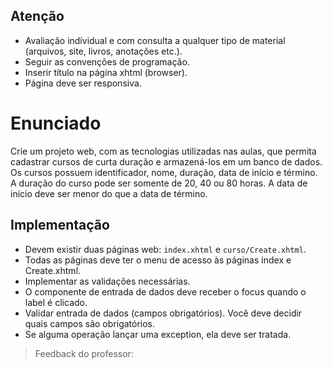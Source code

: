## Atenção

* Avaliação individual e com consulta a qualquer tipo de material (arquivos, site, livros, anotações etc.).
* Seguir as convenções de programação.
* Inserir título na página xhtml (browser).
* Página deve ser responsiva.

# Enunciado

Crie um projeto web, com as tecnologias utilizadas nas aulas, que permita cadastrar cursos de curta duração e armazená-los em um banco de dados. Os cursos possuem identificador, nome, duração, data de início e término. A duração do curso pode ser somente de 20, 40 ou 80 horas. A data de início deve ser menor do que a data de término.

## Implementação

* Devem existir duas páginas web: `index.xhtml` e `curso/Create.xhtml`.
* Todas as páginas deve ter o menu de acesso às páginas index e Create.xhtml.
* Implementar as validações necessárias.
* O componente de entrada de dados deve receber o focus quando o label é clicado.
* Validar entrada de dados (campos obrigatórios). Você deve decidir quais campos são obrigatórios.
* Se alguma operação lançar uma exception, ela deve ser tratada.


>Feedback do professor:

